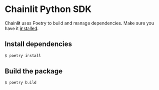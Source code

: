 # Chainlit Python SDK

Chainlit uses Poetry to build and manage dependencies. Make sure you have it [installed](https://python-poetry.org/docs/#installation).

## Install dependencies

```bash
$ poetry install
```

## Build the package

```bash
$ poetry build
```